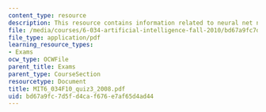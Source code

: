 ```yaml
---
content_type: resource
description: This resource contains information related to neural net notes.
file: /media/courses/6-034-artificial-intelligence-fall-2010/bd67a9fc7d5fd4caf676e7af65d4ad44_MIT6_034F10_quiz3_2008.pdf
file_type: application/pdf
learning_resource_types:
- Exams
ocw_type: OCWFile
parent_title: Exams
parent_type: CourseSection
resourcetype: Document
title: MIT6_034F10_quiz3_2008.pdf
uid: bd67a9fc-7d5f-d4ca-f676-e7af65d4ad44
---
```

